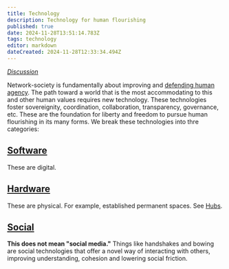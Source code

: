 ```yaml
---
title: Technology
description: Technology for human flourishing
published: true
date: 2024-11-28T13:51:14.783Z
tags: technology
editor: markdown
dateCreated: 2024-11-28T12:33:34.494Z
---
```


*[Discussion](https://forum.sove.re/forum/category/6/technology)*

Network-society is fundamentally about improving and [defending human agency](/Philosophy/DACC). The path toward a world that is the most accommodating to this and other human values requires new technology. These technologies foster sovereignity, coordination, collaboration, transparency, governance, etc. These are the foundation for liberty and freedom to pursue human flourishing in its many forms. We break these technologies into thre categories:


## [Software](/Technology/Software)
These are digital.

## [Hardware](/Technology/Hardware)
These are physical. For example, established permanent spaces. See [Hubs](/Technology/Hardware/Hubs).

## [Social](/Technology/Social)
**This does not mean "social media."** Things like handshakes and bowing are social technologies that offer a novel way of interacting with others, improving understanding, cohesion and lowering social friction.